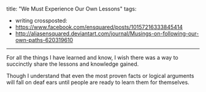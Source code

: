 title: "We Must Experience Our Own Lessons"
tags:
- writing
crossposted:
- https://www.facebook.com/ensquared/posts/10157216333845414
- http://aliasensquared.deviantart.com/journal/Musings-on-following-our-own-paths-620319610
---
For all the things I have learned and know, I wish there was a way to succinctly share the lessons and knowledge gained.

Though I understand that even the most proven facts or logical arguments will fall on deaf ears until people are ready to learn them for themselves.
